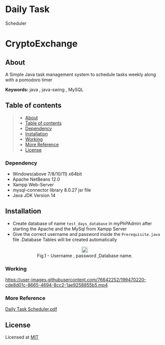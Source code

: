 # Daily Task 
Scheduler
# CryptoExchange

## About

A Simple Java task management system to schedule tasks weekly along with a pomodoro timer  


**Keywords:**  java , java-swing , MySQL

## Table of contents

>   * [About](#about--synopsis)
>   * [Table of contents](#table-of-contents)
>   * [Dependency](#dependency)
>   * [Installation](#installation)
>   * [Working](#working)
>   * [More Reference](#more-reference)
>   * [License](#license)

### Dependency

- Windows(above 7/8/10/11) x64bit
- Apache NetBeans 12.0
- Xampp Web-Server
- mysql-connector library 8.0.27 jsr file
- Java JDK Version 14

## Installation

- Create database of name `test_days_database` in myPhPAdmin after starting the Apache and the MySql from Xampp Server 
- Give the correct username and password inside the `Prerequisite.java` file .Database Tables will be created automatically
<figure style="text-align:center;">
  <img src="https://user-images.githubusercontent.com/76642252/199481601-35bf4447-4725-461b-b961-17137540539e.png" alt="Trulli" height="20">
  <figcaption>Fig.1 - Username , password ,Database name.</figcaption>
</figure>


### Working

https://user-images.githubusercontent.com/76642252/199470220-cde8d01c-8665-4694-8cc2-1ae9258855b5.mp4

### More Reference

[Daily Task Scheduler.pdf](https://github.com/VidhyaVarshanyJS/DailyTaskScheduler/blob/1a3c85cf9180288d2f78b16ad44c3ed7ecf0358f/Daily%20Task%20Scheduler.pdf)

## License

Licensed at [MIT](https://choosealicense.com/licenses/mit/)
